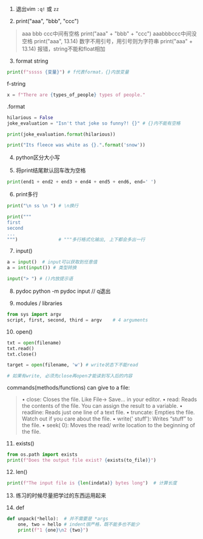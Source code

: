 1. 退出vim
`:q!` 或 `zz`

2. print("aaa", "bbb", "ccc") 
> aaa bbb ccc中间有空格
print("aaa" + "bbb" + "ccc") 
> aaabbbccc中间没空格
print("aaa", 13.14) 
> 数字不用引号，用引号则为字符串
print("aaa" + 13.14) 
> 报错，string不能和float相加

3. format string
```python
print(f"sssss {变量}") # f代表format，{}内放变量
```
f-string
```python
x = f"There are {types_of_people} types of people."
```
.format
```python
hilarious = False
joke_evaluation = "Isn't that joke so funny?! {}" # {}内不能有空格

print(joke_evaluation.format(hilarious))

print("Its fleece was white as {}.".format('snow'))
```


4. python区分大小写

5. 将print结尾默认回车改为空格
```python
print(end1 + end2 + end3 + end4 + end5 + end6, end=' ')
```
6. print多行
```python
print("\n ss \n ") # \n换行

print("""          
first
second
...
""")               # """多行格式化输出, 上下都会多出一行
```

7. input()
```python
a = input()  # input可以获取到任意值
a = int(input()) # 类型转换

input("> ") # ()内放提示语
```
8. pydoc
python -m pydoc input   // q退出

9. modules / libraries
```python
from sys import argv
script, first, second, third = argv    # 4 arguments
```

10. open()
```python
txt = open(filename)
txt.read()
txt.close()

target = open(filename, 'w') # write状态下不能read

# 如果有write, 必须先close再open才能读到写入后的内容
```
commands(methods/functions) can give to a file:
> • close: Closes the file. Like File-> Save... in your editor. 
> • read: Reads the contents of the file. You can assign the result to a variable. 
> • readline: Reads just one line of a text file. 
> • truncate: Empties the file. Watch out if you care about the file. 
> • write(' stuff'): Writes “stuff” to the file. 
> • seek( 0): Moves the read/ write location to the beginning of the file.

11. exists()
```python
from os.path import exists  
print(f"Does the output file exist? {exists(to_file)}")
```

12. len()
```python
print(f"The input file is {len(indata)} bytes long")  # 计算长度
```

13. 练习的时候尽量把学过的东西运用起来 

14. def
```python
def unpack(*hello):  # 并不需要是 *args
    one, two = hello # indent很严格，既不能多也不能少
    print(f"1 {one}\n2 {two}")
```


